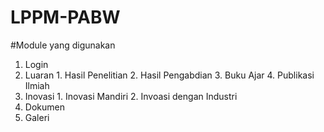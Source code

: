 # LPPM-PABW

#Module yang digunakan
  1. Login
  2. Luaran
    1. Hasil Penelitian
    2. Hasil Pengabdian
    3. Buku Ajar
    4. Publikasi Ilmiah
  3. Inovasi
    1. Inovasi Mandiri
    2. Invoasi dengan Industri
  4. Dokumen
  5. Galeri 
